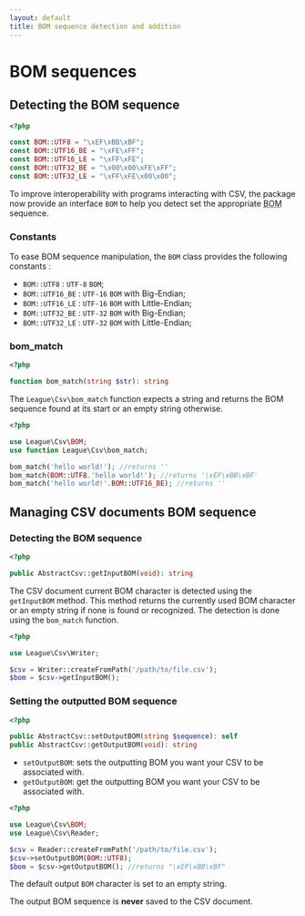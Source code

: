 ```yaml
---
layout: default
title: BOM sequence detection and addition
---
```


# BOM sequences

## Detecting the BOM sequence

~~~php
<?php

const BOM::UTF8 = "\xEF\xBB\xBF";
const BOM::UTF16_BE = "\xFE\xFF";
const BOM::UTF16_LE = "\xFF\xFE";
const BOM::UTF32_BE = "\x00\x00\xFE\xFF";
const BOM::UTF32_LE = "\xFF\xFE\x00\x00";
~~~

To improve interoperability with programs interacting with CSV, the package now provide an interface `BOM` to help you detect set the appropriate <abbr title="Byte Order Mark">BOM</abbr> sequence.

### Constants

To ease BOM sequence manipulation, the `BOM` class provides the following constants :

* `BOM::UTF8` : `UTF-8` `BOM`;
* `BOM::UTF16_BE` : `UTF-16` `BOM` with Big-Endian;
* `BOM::UTF16_LE` : `UTF-16` `BOM` with Little-Endian;
* `BOM::UTF32_BE` : `UTF-32` `BOM` with Big-Endian;
* `BOM::UTF32_LE` : `UTF-32` `BOM` with Little-Endian;

### bom_match

~~~php
<?php

function bom_match(string $str): string
~~~

The `League\Csv\bom_match` function expects a string and returns the BOM sequence found at its start or an empty string otherwise.

~~~php
<?php

use League\Csv\BOM;
use function League\Csv\bom_match;

bom_match('hello world!'); //returns ''
bom_match(BOM::UTF8.'hello world!'); //returns '\xEF\xBB\xBF'
bom_match('hello world!'.BOM::UTF16_BE); //returns ''
~~~

## Managing CSV documents BOM sequence

### Detecting the BOM sequence

~~~php
<?php

public AbstractCsv::getInputBOM(void): string
~~~

The CSV document current BOM character is detected using the `getInputBOM` method. This method returns the currently used BOM character or an empty string if none is found or recognized. The detection is done using the `bom_match` function.

~~~php
<?php

use League\Csv\Writer;

$csv = Writer::createFromPath('/path/to/file.csv');
$bom = $csv->getInputBOM();
~~~

### Setting the outputted BOM sequence

~~~php
<?php

public AbstractCsv::setOutputBOM(string $sequence): self
public AbstractCsv::getOutputBOM(void): string
~~~

- `setOutputBOM`: sets the outputting BOM you want your CSV to be associated with.
- `getOutputBOM`: get the outputting BOM you want your CSV to be associated with.

~~~php
<?php

use League\Csv\BOM;
use League\Csv\Reader;

$csv = Reader::createFromPath('/path/to/file.csv');
$csv->setOutputBOM(BOM::UTF8);
$bom = $csv->getOutputBOM(); //returns "\xEF\xBB\xBF"
~~~

<p class="message-info">The default output <code>BOM</code> character is set to an empty string.</p>
<p class="message-warning">The output BOM sequence is <strong>never</strong> saved to the CSV document.</p>

